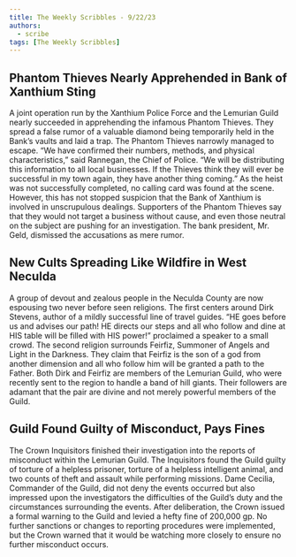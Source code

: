 ```yaml
---
title: The Weekly Scribbles - 9/22/23
authors:
  - scribe
tags: [The Weekly Scribbles]
---
```


## Phantom Thieves Nearly Apprehended in Bank of Xanthium Sting
A joint operation run by the Xanthium Police Force and the Lemurian Guild nearly succeeded in apprehending the infamous Phantom Thieves. They spread a false rumor of a valuable diamond being temporarily held in the Bank’s vaults and laid a trap. The Phantom Thieves narrowly managed to escape. “We have confirmed their numbers, methods, and physical characteristics,” said Rannegan, the Chief of Police. “We will be distributing this information to all local businesses. If the Thieves think they will ever be successful in my town again, they have another thing coming.” As the heist was not successfully completed, no calling card was found at the scene. However, this has not stopped suspicion that the Bank of Xanthium is involved in unscrupulous dealings. Supporters of the Phantom Thieves say that they would not target a business without cause, and even those neutral on the subject are pushing for an investigation. The bank president, Mr. Geld, dismissed the accusations as mere rumor. 

## New Cults Spreading Like Wildfire in West Neculda
A group of devout and zealous people in the Neculda County are now espousing two never before seen religions. The first centers around Dirk Stevens, author of a mildly successful line of travel guides. “HE goes before us and advises our path! HE directs our steps and all who follow and dine at HIS table will be filled with HIS power!” proclaimed a speaker to a small crowd. The second religion surrounds Feirfiz, Summoner of Angels and Light in the Darkness. They claim that Feirfiz is the son of a god from another dimension and all who follow him will be granted a path to the Father. Both Dirk and Feirfiz are members of the Lemurian Guild, who were recently sent to the region to handle a band of hill giants. Their followers are adamant that the pair are divine and not merely powerful members of the Guild. 

## Guild Found Guilty of Misconduct, Pays Fines
The Crown Inquisitors finished their investigation into the reports of misconduct within the Lemurian Guild. The Inquisitors found the Guild guilty of torture of a helpless prisoner, torture of a helpless intelligent animal, and two counts of theft and assault while performing missions. Dame Cecilia, Commander of the Guild, did not deny the events occurred but also impressed upon the investigators the difficulties of the Guild’s duty and the circumstances surrounding the events. After deliberation, the Crown issued a formal warning to the Guild and levied a hefty fine of 200,000 gp. No further sanctions or changes to reporting procedures were implemented, but the Crown warned that it would be watching more closely to ensure no further misconduct occurs. 